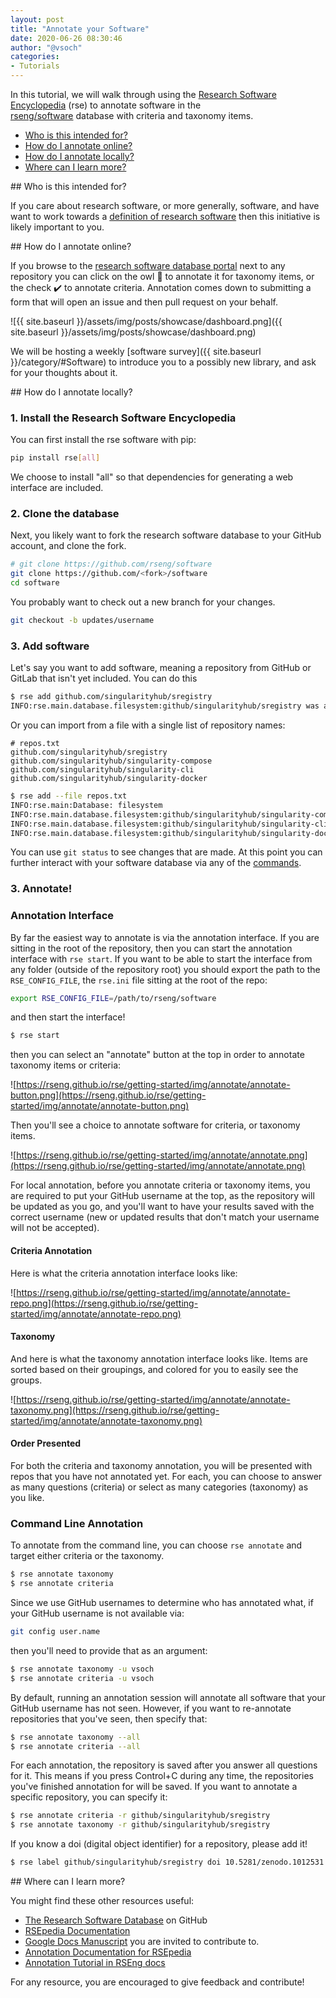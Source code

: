 ```yaml
---
layout: post
title: "Annotate your Software"
date: 2020-06-26 08:30:46
author: "@vsoch"
categories:
- Tutorials
---
```


In this tutorial, we will walk through using the <a href="https://github.com/rseng/rse" target="_blank">Research Software Encyclopedia</a> (rse) to annotate software in the  
<a href="https://github.com/rseng/software" target="_blank">rseng/software</a> database with
criteria and taxonomy items.

<!--more--> 

 - [Who is this intended for?](#audience)
 - [How do I annotate online?](#annotate-online)
 - [How do I annotate locally?](#annotate-locally)
 - [Where can I learn more?](#learn-more)

<a id="audience">
## Who is this intended for?

If you care about research software, or more generally, software, and have want
to work towards a <a href="https://docs.google.com/document/d/1wDb0udH9OrFWrMBsAVb8RrUMCKKRHoyEep7yveJ1d0k/edit" target="_blank">definition of research software</a>
then this initiative is likely important to you. 

<a id="annotate-online">
## How do I annotate online?

If you browse to the <a href="https://rseng.github.io/software" target="_blank">research software database portal</a>
next to any repository you can click on the owl 🦉️ to annotate it for taxonomy items, or the check ✔️ to annotate
criteria. Annotation comes down to submitting a form that will open an issue and then pull request on your behalf.

![{{ site.baseurl }}/assets/img/posts/showcase/dashboard.png]({{ site.baseurl }}/assets/img/posts/showcase/dashboard.png)

We will be hosting a weekly [software survey]({{ site.baseurl }}/category/#Software) to introduce you to
a possibly new library, and ask for your thoughts about it.

<a id="annotate-locally">
## How do I annotate locally?

### 1. Install the Research Software Encyclopedia

You can first install the rse software with pip:

```bash
pip install rse[all]
```

We choose to install "all" so that dependencies for generating a web interface
are included. 

### 2. Clone the database

Next, you likely want to fork the research software database to your GitHub
account, and clone the fork.

```bash
# git clone https://github.com/rseng/software
git clone https://github.com/<fork>/software
cd software
```

You probably want to check out a new branch for your changes.

```bash
git checkout -b updates/username
```

### 3. Add software

Let's say you want to add software, meaning a repository from GitHub or GitLab
that isn't yet included. You can do this

```bash
$ rse add github.com/singularityhub/sregistry
INFO:rse.main.database.filesystem:github/singularityhub/sregistry was added to the the database.
```

Or you can import from a file with a single list of repository names:

```
# repos.txt
github.com/singularityhub/sregistry
github.com/singularityhub/singularity-compose
github.com/singularityhub/singularity-cli
github.com/singularityhub/singularity-docker
```
```bash
$ rse add --file repos.txt 
INFO:rse.main:Database: filesystem
INFO:rse.main.database.filesystem:github/singularityhub/singularity-compose was added to the the database.
INFO:rse.main.database.filesystem:github/singularityhub/singularity-cli was added to the the database.
INFO:rse.main.database.filesystem:github/singularityhub/singularity-docker was added to the the database.
```

You can use `git status` to see changes that are made. 
At this point you can further interact with your software database
via any of the [commands](https://rseng.github.io/rse/getting-started/commands/index.html).

### 3. Annotate!

### Annotation Interface

By far the easiest way to annotate is via the annotation interface.
If you are sitting in the root of the repository, then you can start the annotation
interface with `rse start`. If you want to be able to start the interface from
any folder (outside of the repository root) you should export the path to the
`RSE_CONFIG_FILE`, the `rse.ini` file sitting at the root of the repo:

```bash
export RSE_CONFIG_FILE=/path/to/rseng/software
```

and then start the interface!

```bash
$ rse start
```

then you can select an "annotate" button at the top in order to annotate taxonomy
items or criteria:

![https://rseng.github.io/rse/getting-started/img/annotate/annotate-button.png](https://rseng.github.io/rse/getting-started/img/annotate/annotate-button.png)

Then you'll see a choice to annotate software for criteria, or taxonomy items.

![https://rseng.github.io/rse/getting-started/img/annotate/annotate.png](https://rseng.github.io/rse/getting-started/img/annotate/annotate.png)

For local annotation, before you annotate criteria or taxonomy items, you are
required to put your GitHub username at the top, as the repository
will be updated as you go, and you'll want to have your results saved
with the correct username (new or updated results that don't match your
username will not be accepted).

#### Criteria Annotation

Here is what the criteria annotation interface looks like:

![https://rseng.github.io/rse/getting-started/img/annotate/annotate-repo.png](https://rseng.github.io/rse/getting-started/img/annotate/annotate-repo.png)

#### Taxonomy

And here is what the taxonomy annotation interface looks like. Items are sorted
based on their groupings, and colored for you to easily see the groups.

![https://rseng.github.io/rse/getting-started/img/annotate/annotate-taxonomy.png](https://rseng.github.io/rse/getting-started/img/annotate/annotate-taxonomy.png)

#### Order Presented

For both the criteria and taxonomy annotation, you will be presented with
repos that you have not annotated yet. For each, you can choose to answer
as many questions (criteria) or select as many categories (taxonomy)
as you like.

### Command Line Annotation

To annotate from the command line, you can choose `rse annotate` and target
either criteria or the taxonomy.

```bash
$ rse annotate taxonomy
$ rse annotate criteria
```

Since we use GitHub usernames to determine who has annotated what, if your
GitHub username is not available via:

```bash
git config user.name
```
then you'll need to provide that as an argument:

```bash
$ rse annotate taxonomy -u vsoch
$ rse annotate criteria -u vsoch
```

By default, running an annotation session will annotate all software that your
GitHub username has not seen.
However, if you want to re-annotate repositories that you've seen, then specify that:

```bash
$ rse annotate taxonomy --all
$ rse annotate criteria --all
```

For each annotation, the repository is saved after you answer all questions for it.
This means if you press Control+C during any time, the repositories you've finished
annotation for will be saved. If you want to annotate a specific repository, you
can specify it:

```bash
$ rse annotate criteria -r github/singularityhub/sregistry
$ rse annotate taxonomy -r github/singularityhub/sregistry
```

If you know a doi (digital object identifier) for a repository, please add it!

```bash
$ rse label github/singularityhub/sregistry doi 10.5281/zenodo.1012531
```

<a id="learn-more">
## Where can I learn more?

You might find these other resources useful:

 - [The Research Software Database](https://github.com/rseng/software) on GitHub
 - [RSEpedia Documentation](https://rseng.github.io/rse)
 - [Google Docs Manuscript](https://docs.google.com/document/d/1wDb0udH9OrFWrMBsAVb8RrUMCKKRHoyEep7yveJ1d0k/edit) you are invited to contribute to.
 - [Annotation Documentation for RSEpedia](https://rseng.github.io/rse/tutorials/annotation/)
 - [Annotation Tutorial in RSEng docs](https://rseng.github.io/rse/tutorials/annotation/)

For any resource, you are encouraged to give feedback and contribute!
